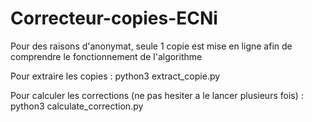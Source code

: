 # Correcteur-copies-ECNi
Pour des raisons d'anonymat, seule 1 copie est mise en ligne afin de comprendre le fonctionnement de l'algorithme

Pour extraire les copies :
python3 extract_copie.py

Pour calculer les corrections (ne pas hesiter a le lancer plusieurs fois) :
python3 calculate_correction.py
